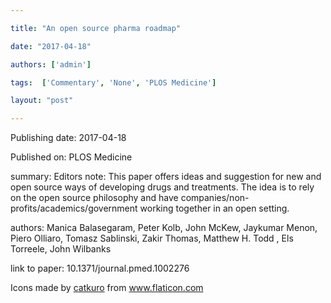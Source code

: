 ---
title: "An open source pharma roadmap"
date: "2017-04-18"
authors: ['admin']
tags:  ['Commentary', 'None', 'PLOS Medicine']
layout: "post"
---
Publishing date: 2017-04-18

Published on: PLOS Medicine

summary: Editors note: This paper offers ideas and suggestion for new and open source ways of developing drugs and treatments. The idea is to rely on the open source philosophy and have companies/non-profits/academics/government working together in an open setting.

authors: Manica Balasegaram, Peter Kolb, John McKew, Jaykumar Menon, Piero Olliaro, Tomasz Sablinski, Zakir Thomas, Matthew H. Todd , Els Torreele, John Wilbanks

link to paper: 10.1371/journal.pmed.1002276

Icons made by <a href="https://www.flaticon.com/free-icon/bookshelves_3576884" title="catkuro">catkuro</a> from <a href="https://www.flaticon.com/" title="Flaticon"> www.flaticon.com</a>
